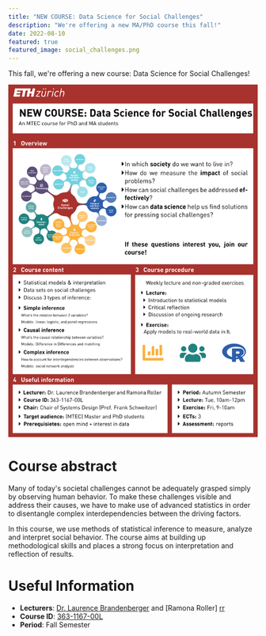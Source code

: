 ```yaml
---
title: "NEW COURSE: Data Science for Social Challenges"
description: "We're offering a new MA/PhD course this fall!"
date: 2022-08-10
featured: true
featured_image: social_challenges.png
---
```


This fall, we're offering a new course: Data Science for Social Challenges!

[<img src="Poster_NewCourse.pdf" alt="drawing" width="1000"/>](Poster_NewCourse.pdf)

# Course abstract

Many of today's societal challenges cannot be adequately grasped simply by observing human behavior. To make these challenges visible and address their causes, we have to make use of advanced statistics in order to disentangle complex interdependencies between the driving factors.

In this course, we use methods of statistical inference to measure, analyze and interpret social behavior. The course aims at building up methodological skills and places a strong focus on interpretation and reflection of results. 


# Useful Information

- **Lecturers**: [Dr. Laurence Brandenberger][lb] and [Ramona Roller] [rr]
- **Course ID**: [363-1167-00L][vvz]
- **Period**: Fall Semester

[lb]: /team/laurence_brandenberger
[rr]: /team/ramona_roller
[vvz]: http://www.vvz.ethz.ch/lerneinheitPre.do?semkez=2022W&lerneinheitId=164818&lang=en
